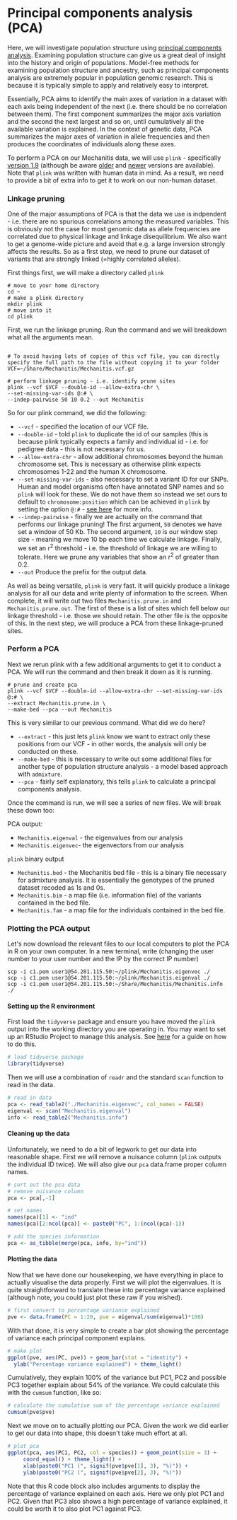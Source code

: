 # Principal components analysis (PCA)

Here, we will investigate population structure using [principal components analysis](https://en.wikipedia.org/wiki/Principal_component_analysis). Examining population structure can give us a great deal of insight into the history and origin of populations. Model-free methods for examining population structure and ancestry, such as principal components analysis are extremely popular in population genomic research. This is because it is typically simple to apply and relatively easy to interpret.

Essentially, PCA aims to identify the main axes of variation in a dataset with each axis being independent of the next (i.e. there should be no correlation between them). The first component summarizes the major axis variation and the second the next largest and so on, until cumulatively all the available variation is explained. In the context of genetic data, PCA summarizes the major axes of variation in allele frequencies and then produces the coordinates of individuals along these axes.

To perform a PCA on our Mechanitis data, we will use `plink` - specifically [version 1.9](https://www.cog-genomics.org/plink/1.9/) (although be aware [older](http://zzz.bwh.harvard.edu/plink/) and [newer](https://www.cog-genomics.org/plink/2.0/) versions are available). Note that `plink` was written with human data in mind. As a result, we need to provide a bit of extra info to get it to work on our non-human dataset.

### Linkage pruning

One of the major assumptions of PCA is that the data we use is indpendent - i.e. there are no spurious correlations among the measured variables. This is obviously not the case for most genomic data as allele frequencies are correlated due to physical linkage and linkage disequilibrium. We also want to get a genome-wide picture and avoid that e.g. a large inversion strongly affects the results. So as a first step, we need to prune our dataset of variants that are strongly linked (=highly correlated alleles).

First things first, we will make a directory called `plink`

```shell
# move to your home directory
cd ~
# make a plink directory
mkdir plink
# move into it
cd plink
```

First, we run the linkage pruning. Run the command and we will breakdown what all the arguments mean.

```shell

# To avoid having lots of copies of this vcf file, you can directly specify the full path to the file without copying it to your folder
VCF=~/Share/Mechanitis/Mechanitis.vcf.gz

# perform linkage pruning - i.e. identify prune sites
plink --vcf $VCF --double-id --allow-extra-chr \
--set-missing-var-ids @:# \
--indep-pairwise 50 10 0.2 --out Mechanitis
```
So for our plink command, we did the following:

* `--vcf` - specified the location of our VCF file.
* `--double-id` - told `plink` to duplicate the id of our samples (this is because plink typically expects a family and individual id - i.e. for pedigree data - this is not necessary for us.
* `--allow-extra-chr` - allow additional chromosomes beyond the human chromosome set. This is necessary as otherwise plink expects chromosomes 1-22 and the human X chromosome.
* `--set-missing-var-ids` - also necessary to set a variant ID for our SNPs. Human and model organisms often have annotated SNP names and so `plink` will look for these. We do not have them so instead we set ours to default to `chromosome:position` which can be achieved in `plink` by setting the option `@:#` - [see here](https://www.cog-genomics.org/plink/1.9/data#set_missing_var_ids) for more info.
* `--indep-pairwise` - finally we are actually on the command that performs our linkage pruning! The first argument, `50` denotes we have set a window of 50 Kb. The second argument, `10` is our window step size - meaning we move 10 bp each time we calculate linkage. Finally, we set an r<sup>2</sup> threshold - i.e. the threshold of linkage we are willing to tolerate. Here we prune any variables that show an r<sup>2</sup> of greater than 0.2.
* `--out` Produce the prefix for the output data.

As well as being versatile, `plink` is very fast. It will quickly produce a linkage analysis for all our data and write plenty of information to the screen. When complete, it will write out two files `Mechanitis.prune.in` and `Mechanitis.prune.out`. The first of these is a list of sites which fell below our linkage threshold - i.e. those we should retain. The other file is the opposite of this. In the next step, we will produce a PCA from these linkage-pruned sites.

### Perform a PCA

Next we rerun plink with a few additional arguments to get it to conduct a PCA. We will run the command and then break it down as it is running.

```shell
# prune and create pca
plink --vcf $VCF --double-id --allow-extra-chr --set-missing-var-ids @:# \
--extract Mechanitis.prune.in \
--make-bed --pca --out Mechanitis
```

This is very similar to our previous command. What did we do here?

* `--extract` - this just lets `plink` know we want to extract only these positions from our VCF - in other words, the analysis will only be conducted on these.
* `--make-bed` - this is necessary to write out some additional files for another type of population structure analysis - a model based approach with `admixture`.
* `--pca` - fairly self explanatory, this tells `plink` to calculate a principal components analysis.

Once the command is run, we will see a series of new files. We will break these down too:

PCA output:

* `Mechanitis.eigenval` - the eigenvalues from our analysis
* `Mechanitis.eigenvec`- the eigenvectors from our analysis

`plink` binary output

* `Mechanitis.bed` - the Mechanitis bed file - this is a binary file necessary for admixture analysis. It is essentially the genotypes of the pruned dataset recoded as 1s and 0s.
* `Mechanitis.bim` - a map file (i.e. information file) of the variants contained in the bed file.  
* `Mechanitis.fam` - a map file for the individuals contained in the bed file.

### Plotting the PCA output

Let's now download the relevant files to our local computers to plot the PCA in R on your own computer.
In a new terminal, write (changing the user number to your user number and the IP by the correct IP number)
```shell
scp -i c1.pem user1@54.201.115.50:~/plink/Mechanitis.eigenvec ./
scp -i c1.pem user1@54.201.115.50:~/plink/Mechanitis.eigenval ./
scp -i c1.pem user1@54.201.115.50:~/Share/Mechanitis/Mechanitis.info ./

```

#### Setting up the R environment

First load the `tidyverse` package and ensure you have moved the `plink` output into the working directory you are operating in. You may want to set up an RStudio Project to manage this analysis. See [here](https://speciationgenomics.github.io/more_advanced_R/) for a guide on how to do this.

``` r
# load tidyverse package
library(tidyverse)
```

Then we will use a combination of `readr` and the standard `scan` function to read in the data.

``` r
# read in data
pca <- read_table2("./Mechanitis.eigenvec", col_names = FALSE)
eigenval <- scan("Mechanitis.eigenval")
info <- read_table2("Mechanitis.info")
```

#### Cleaning up the data

Unfortunately, we need to do a bit of legwork to get our data into reasonable shape. First we will remove a nuisance column (`plink` outputs the individual ID twice). We will also give our `pca` data.frame proper column names.

``` r
# sort out the pca data
# remove nuisance column
pca <- pca[,-1]

# set names
names(pca)[1] <- "ind"
names(pca)[2:ncol(pca)] <- paste0("PC", 1:(ncol(pca)-1))

# add the species information
pca <- as_tibble(merge(pca, info, by="ind"))
```

#### Plotting the data

Now that we have done our housekeeping, we have everything in place to actually visualise the data properly. First we will plot the eigenvalues. It is quite straightforward to translate these into percentage variance explained (although note, you could just plot these raw if you wished).

``` r
# first convert to percentage variance explained
pve <- data.frame(PC = 1:20, pve = eigenval/sum(eigenval)*100)
```

With that done, it is very simple to create a bar plot showing the percentage of variance each principal component explains.

``` r
# make plot
ggplot(pve, aes(PC, pve)) + geom_bar(stat = "identity") +
  ylab("Percentage variance explained") + theme_light()
```

Cumulatively, they explain 100% of the variance but PC1, PC2 and possible PC3 together explain about 54% of the variance. We could calculate this with the `cumsum` function, like so:

``` r
# calculate the cumulative sum of the percentage variance explained
cumsum(pve$pve)
```

Next we move on to actually plotting our PCA. Given the work we did earlier to get our data into shape, this doesn't take much effort at all.

``` r
# plot pca
ggplot(pca, aes(PC1, PC2, col = species)) + geom_point(size = 3) +
     coord_equal() + theme_light() +
     xlab(paste0("PC1 (", signif(pve$pve[1], 3), "%)")) +
     ylab(paste0("PC2 (", signif(pve$pve[2], 3), "%)"))
```

Note that this R code block also includes arguments to display the percentage of variance explained on each axis. Here we only plot PC1 and PC2. Given that PC3 also shows a high percentage of variance explained, it could be worth it to also plot PC1 against PC3.
